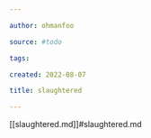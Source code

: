 ```yaml
---

author: ohmanfoo

source: #todo

tags: 

created: 2022-08-07

title: slaughtered

---
```

[[slaughtered.md]]#slaughtered.md